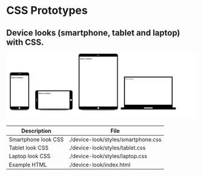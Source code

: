 # CSS Prototypes

## Device looks (smartphone, tablet and laptop) with CSS.

![Capture](https://raw.githubusercontent.com/takuya-motoshima/css-prototypes/master/device-look/screencap.png)

|Description|File|
|--|--|
|Smartphone look CSS|./device-look/styles/smartphone.css|
|Tablet look CSS|./device-look/styles/tablet.css|
|Laptop look CSS|./device-look/styles/laptop.css|
|Example HTML|./device-look/index.html|